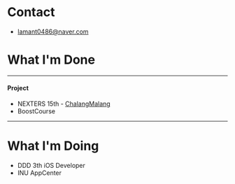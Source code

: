 # Contact

- lamant0486@naver.com

# What I'm Done
---------------
 #### Project
- NEXTERS 15th - [ChalangMalang](https://apps.apple.com/kr/app/찰랑말랑/id1477694079)
- BoostCourse


---

# What I'm Doing
- DDD 3th iOS Developer
- INU AppCenter
